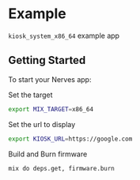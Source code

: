 # Example

`kiosk_system_x86_64` example app

## Getting Started

To start your Nerves app:

Set the target
```bash
export MIX_TARGET=x86_64
```

Set the url to display
```bash
export KIOSK_URL=https://google.com
```

Build and Burn firmware
```bash
mix do deps.get, firmware.burn
```
